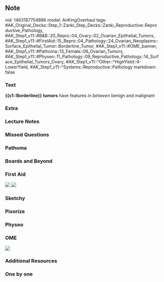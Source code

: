 ## Note
nid: 1463187754886
model: AnKingOverhaul
tags: #AK_Original_Decks::Step_1::Zanki_Step_Decks::Zanki_Reproductive::Reproductive_Pathology, #AK_Step1_v11::#B&B::20_Repro::04_Ovary::02_Ovarian_Epithelial_Tumors, #AK_Step1_v11::#FirstAid::15_Repro::04_Pathology::24_Ovarian_Neoplasms::Surface_Epithelial_Tumor::Borderline_Tumor, #AK_Step1_v11::#OME_banner, #AK_Step1_v11::#Pathoma::13_Female::06_Ovarian_Tumors, #AK_Step1_v11::#Physeo::11_Pathology::09_Reproductive_Pathology::14_Surface_Epithelial_Tumors_Ovary, #AK_Step1_v11::^Other::^HighYield::4-LowerYield, #AK_Step1_v11::^Systems::Reproductive::Pathology
markdown: false

### Text
<div>
  <div>
    <b>{{c1::Borderline}} tumors</b> have features <i>in
    between</i> benign and malignant
  </div>
</div>

### Extra


### Lecture Notes


### Missed Questions


### Pathoma


### Boards and Beyond


### First Aid
<img src="tmpb7Uu13.png"> <img src="tmpPTP_ZA.png">

### Sketchy


### Pixorize


### Physeo


### OME
<div class="ome-widget">
  <a href="https://onlinemeded.org?ref=anki"><img src=
  "_OME_AnkiFlashcards_General_3.png"></a>
</div>

### Additional Resources


### One by one

